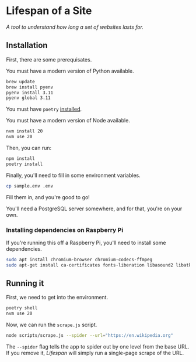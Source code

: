 # Lifespan of a Site
_A tool to understand how long a set of websites lasts for._

## Installation

First, there are some prerequisates.

You must have a modern version of Python available.

```bash
brew update
brew install pyenv
pyenv install 3.11
pyenv global 3.11
```

You must have `poetry` [installed](https://python-poetry.org/docs/).

You must have a modern version of Node available.

```bash
nvm install 20
nvm use 20
```

Then, you can run:

```bash
npm install
poetry install
```

Finally, you'll need to fill in some environment variables.

```bash
cp sample.env .env
```

Fill them in, and you're good to go!

You'll need a PostgreSQL server somewhere, and for that, you're on your own.

### Installing dependencies on Raspberry Pi

If you're running this off a Raspberry Pi, you'll need to install some dependencies.

```bash
sudo apt install chromium-browser chromium-codecs-ffmpeg
sudo apt-get install ca-certificates fonts-liberation libasound2 libatk-bridge2.0-0 libatk1.0-0 libc6 libcairo2 libcups2 libdbus-1-3 libexpat1 libfontconfig1 libgbm1 libgcc1 libglib2.0-0 libgtk-3-0 libnspr4 libnss3 libpango-1.0-0 libpangocairo-1.0-0 libstdc++6 libx11-6 libx11-xcb1 libxcb1 libxcomposite1 libxcursor1 libxdamage1 libxext6 libxfixes3 libxi6 libxrandr2 libxrender1 libxss1 libxtst6 lsb-release wget xdg-utils
```

## Running it

First, we need to get into the environment.

```bash
poetry shell
nvm use 20
```

Now, we can run the `scrape.js` script.

```bash
node scripts/scrape.js --spider --url="https://en.wikipedia.org"
```

The `--spider` flag tells the app to spider out by one level from the base URL. If you remove it, _Lifespan_ will simply run a single-page scrape of the URL.




